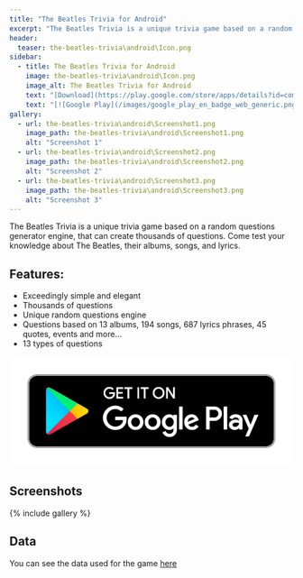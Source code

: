 ```yaml
---
title: "The Beatles Trivia for Android"
excerpt: "The Beatles Trivia is a unique trivia game based on a random questions generator engine, that can create thousands of questions. Come test your knowledge about The Beatles, their albums, songs, and lyrics."
header:
  teaser: the-beatles-trivia\android\Icon.png
sidebar:
  - title: The Beatles Trivia for Android
    image: the-beatles-trivia\android\Icon.png
    image_alt: The Beatles Trivia for Android
    text: "[Download](https://play.google.com/store/apps/details?id=com.saguiitay.BeatlesTrivia){: .btn .btn--large .btn--success}"
    text: "[![Google Play](/images/google_play_en_badge_web_generic.png)](https://play.google.com/store/apps/details?id=com.saguiitay.BeatlesTrivia)"
gallery:
  - url: the-beatles-trivia\android\Screenshot1.png
    image_path: the-beatles-trivia\android\Screenshot1.png
    alt: "Screenshot 1"
  - url: the-beatles-trivia\android\Screenshot2.png
    image_path: the-beatles-trivia\android\Screenshot2.png
    alt: "Screenshot 2"
  - url: the-beatles-trivia\android\Screenshot3.png
    image_path: the-beatles-trivia\android\Screenshot3.png
    alt: "Screenshot 3"
---
```


The Beatles Trivia is a unique trivia game based on a random questions generator engine, that can create thousands of questions. Come test your knowledge about The Beatles, their albums, songs, and lyrics.

## Features:

  - Exceedingly simple and elegant
  - Thousands of questions
  - Unique random questions engine
  - Questions based on 13 albums, 194 songs, 687 lyrics phrases, 45 quotes, events and more…
  - 13 types of questions

  
[![Google Play](/images/google_play_en_badge_web_generic.png)](https://play.google.com/store/apps/details?id=com.saguiitay.BeatlesTrivia)
  
## Screenshots

{% include gallery %}

## Data

You can see the data used for the game [here](/the-beatles-data/)

